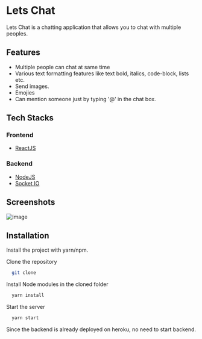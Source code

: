 
# Lets Chat

Lets Chat is a chatting application that allows you to chat with multiple peoples.



## Features

- Multiple people can chat at same time
- Various text formatting features like text bold, italics, code-block, lists etc.
- Send images.
- Emojies
- Can mention someone just by typing '@' in the chat box.
## Tech Stacks


### Frontend

- [ReactJS](https://reactjs.org/) 

### Backend 

- [NodeJS](https://nodejs.org/en/docs/)
- [Socket IO](https://socket.io/docs/v4/)


## Screenshots
![image](https://user-images.githubusercontent.com/74523865/172621237-c24fc083-3f6c-42f4-973d-c194c234b14c.png)


## Installation

Install the project with yarn/npm.

Clone the repository


```bash
  git clone 
```

Install Node modules in the cloned folder

```bash
  yarn install
```

Start the server

```bash
  yarn start
```

Since the backend is already deployed on heroku, no need to start backend.
